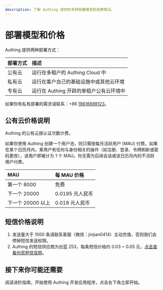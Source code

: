```yaml
---
description: 了解 Authing 提供的多种部署模型和收费情况。
---
```


# 部署模型和价格

Authing 提供两种部署方式：

| 部署方式 | 描述 |
| :--- | :--- |
| 公有云 | 运行在多租户的 Authing Cloud 中 |
| 私有云 | 运行在客户自己的基础设施中或其他云环境 |
| 专有云 | 运行在 Authing 开辟的单租户公有云环境中 |

如果你有私有部署的需求请联系：+86 [18616699123](tel:%2018616699123)。

## 公有云价格说明

Authing 的公有云按认证次数计费。

如果你使用 Authing 创建一个用户池，则只需按每月活跃用户 \(MAU\) 付费。如果在某个日历月内，某用户有任何与身份相关的操作（如注册、登录、令牌刷新或密码更改），该用户即被计为 1 个 MAU。你无需为后续会话或该日历月内的不活跃用户付费。

| MAU | 每 MAU 价格 |
| :--- | :--- |
| 第一个 8000 | 免费 |
| 下一个 20000 | 0.0195 元人民币 |
| 下一个 20000 以上 | 0.018 元人民币 |

## 短信价格说明

1. 发送量大于 1000 条请联系客服（微信：jinjian0414）主动充值，否则我们会停掉短信发送权限。
2. Authing 的短信供应商为创蓝 253，每条短信价格约 0.03 ~ 0.05 元，[点击查看创蓝短信官网](http://localhost:8080/dashboard/clients/59f86b4832eb28071bdd9214/pricing)。

## 接下来你可能还需要

阅读进阶指南，开始使用 Authing 开发应用程序，点击右下角立即开始。

